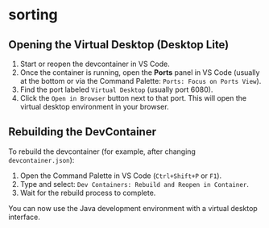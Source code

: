 # sorting

## Opening the Virtual Desktop (Desktop Lite)

1. Start or reopen the devcontainer in VS Code.
2. Once the container is running, open the **Ports** panel in VS Code (usually at the bottom or via the Command Palette: `Ports: Focus on Ports View`).
3. Find the port labeled `Virtual Desktop` (usually port 6080).
4. Click the `Open in Browser` button next to that port. This will open the virtual desktop environment in your browser.

## Rebuilding the DevContainer

To rebuild the devcontainer (for example, after changing `devcontainer.json`):

1. Open the Command Palette in VS Code (`Ctrl+Shift+P` or `F1`).
2. Type and select: `Dev Containers: Rebuild and Reopen in Container`.
3. Wait for the rebuild process to complete.

You can now use the Java development environment with a virtual desktop interface.